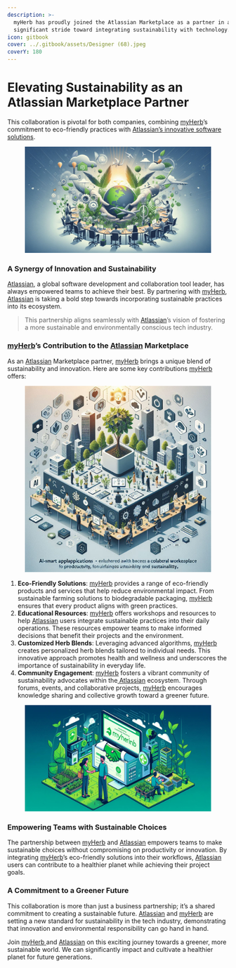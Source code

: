 ```yaml
---
description: >-
  myHerb has proudly joined the Atlassian Marketplace as a partner in a
  significant stride toward integrating sustainability with technology.
icon: gitbook
cover: ../.gitbook/assets/Designer (68).jpeg
coverY: 180
---
```


# Elevating Sustainability as an Atlassian Marketplace Partner

This collaboration is pivotal for both companies, combining [myHerb](https://myherb.co.il)’s commitment to eco-friendly practices with [Atlassian’s innovative software solutions](https://marketplace.atlassian.com/vendors/1225823/myherb).

<figure><img src="../.gitbook/assets/Designer (63).jpeg" alt=""><figcaption></figcaption></figure>

### **A Synergy of Innovation and Sustainability**

[Atlassian](https://marketplace.atlassian.com/vendors/1225823/myherb), a global software development and collaboration tool leader, has always empowered teams to achieve their best. By partnering with [myHerb](https://myherb.co.il), [Atlassian](https://marketplace.atlassian.com/vendors/1225823/myherb) is taking a bold step towards incorporating sustainable practices into its ecosystem.&#x20;

> This partnership aligns seamlessly with [Atlassian](https://marketplace.atlassian.com/vendors/1225823/myherb)’s vision of fostering a more sustainable and environmentally conscious tech industry.

### [**myHerb**](https://myherb.co.il)**’s Contribution to the** [**Atlassian**](https://marketplace.atlassian.com/vendors/1225823/myherb) **Marketplace**

As an [Atlassian](https://marketplace.atlassian.com/vendors/1225823/myherb) Marketplace partner, [myHerb](https://myherb.co.il) brings a unique blend of sustainability and innovation. Here are some key contributions [myHerb](https://myherb.co.il) offers:

<figure><img src="../.gitbook/assets/collaborative321.jpeg" alt=""><figcaption></figcaption></figure>

1. **Eco-Friendly Solutions**: [myHerb](https://myherb.co.il) provides a range of eco-friendly products and services that help reduce environmental impact. From sustainable farming solutions to biodegradable packaging, [myHerb](https://myherb.co.il) ensures that every product aligns with green practices.
2. **Educational Resources**: [myHerb](https://myherb.co.il) offers workshops and resources to help [Atlassian](https://marketplace.atlassian.com/vendors/1225823/myherb) users integrate sustainable practices into their daily operations. These resources empower teams to make informed decisions that benefit their projects and the environment.
3. **Customized Herb Blends**: Leveraging advanced algorithms, [myHerb ](https://myherb.co.il)creates personalized herb blends tailored to individual needs. This innovative approach promotes health and wellness and underscores the importance of sustainability in everyday life.
4. **Community Engagement**: [myHerb](https://myherb.co.il) fosters a vibrant community of sustainability advocates within the[ Atlassian](https://marketplace.atlassian.com/vendors/1225823/myherb) ecosystem. Through forums, events, and collaborative projects, [myHerb](https://myherb.co.il) encourages knowledge sharing and collective growth toward a greener future.

<figure><img src="../.gitbook/assets/Designer (54).jpeg" alt=""><figcaption></figcaption></figure>

### **Empowering Teams with Sustainable Choices**

The partnership between [myHerb](https://myherb.co.il) and [Atlassian](https://marketplace.atlassian.com/vendors/1225823/myherb) empowers teams to make sustainable choices without compromising on productivity or innovation. By integrating [myHerb](https://myherb.co.il)’s eco-friendly solutions into their workflows, [Atlassian](https://marketplace.atlassian.com/vendors/1225823/myherb) users can contribute to a healthier planet while achieving their project goals.

### **A Commitment to a Greener Future**

This collaboration is more than just a business partnership; it’s a shared commitment to creating a sustainable future. [Atlassian](https://marketplace.atlassian.com/vendors/1225823/myherb) and [myHerb](https://myherb.co.il) are setting a new standard for sustainability in the tech industry, demonstrating that innovation and environmental responsibility can go hand in hand.

Join [myHerb ](https://myherb.co.il)and [Atlassian](https://marketplace.atlassian.com/vendors/1225823/myherb) on this exciting journey towards a greener, more sustainable world. We can significantly impact and cultivate a healthier planet for future generations.
